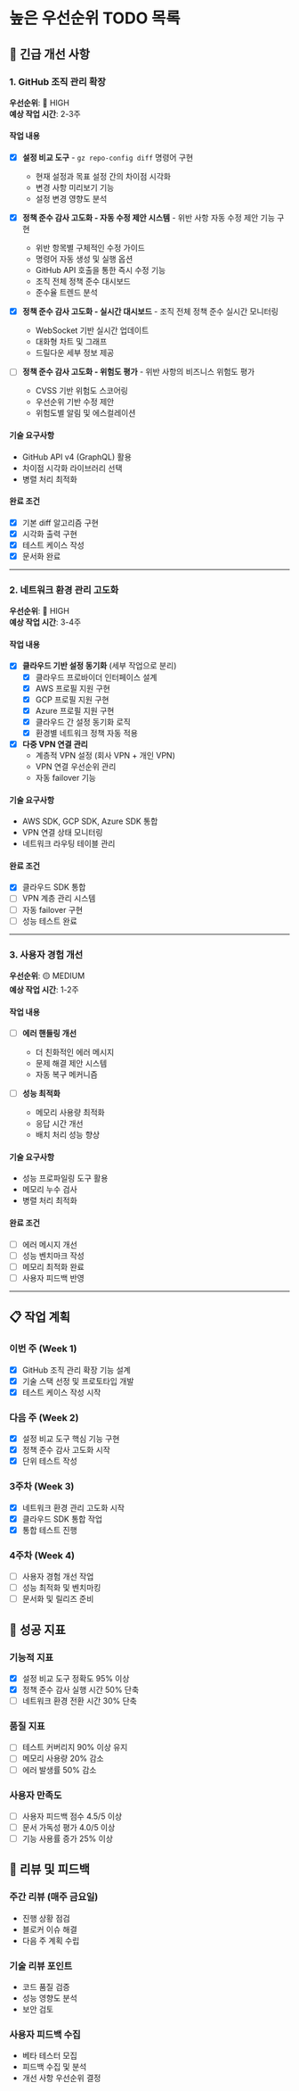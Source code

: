 # 높은 우선순위 TODO 목록

## 🚨 긴급 개선 사항

### 1. GitHub 조직 관리 확장
**우선순위**: 🔴 HIGH  
**예상 작업 시간**: 2-3주

#### 작업 내용
- [x] **설정 비교 도구** - `gz repo-config diff` 명령어 구현
  - 현재 설정과 목표 설정 간의 차이점 시각화
  - 변경 사항 미리보기 기능
  - 설정 변경 영향도 분석

- [x] **정책 준수 감사 고도화 - 자동 수정 제안 시스템** - 위반 사항 자동 수정 제안 기능 구현
  - 위반 항목별 구체적인 수정 가이드
  - 명령어 자동 생성 및 실행 옵션
  - GitHub API 호출을 통한 즉시 수정 기능
  - 조직 전체 정책 준수 대시보드
  - 준수율 트렌드 분석
  
- [x] **정책 준수 감사 고도화 - 실시간 대시보드** - 조직 전체 정책 준수 실시간 모니터링
  - WebSocket 기반 실시간 업데이트
  - 대화형 차트 및 그래프
  - 드릴다운 세부 정보 제공
  
- [ ] **정책 준수 감사 고도화 - 위험도 평가** - 위반 사항의 비즈니스 위험도 평가
  - CVSS 기반 위험도 스코어링
  - 우선순위 기반 수정 제안
  - 위험도별 알림 및 에스컬레이션

#### 기술 요구사항
- GitHub API v4 (GraphQL) 활용
- 차이점 시각화 라이브러리 선택
- 병렬 처리 최적화

#### 완료 조건
- [x] 기본 diff 알고리즘 구현
- [x] 시각화 출력 구현
- [x] 테스트 케이스 작성
- [x] 문서화 완료

---

### 2. 네트워크 환경 관리 고도화
**우선순위**: 🔴 HIGH  
**예상 작업 시간**: 3-4주

#### 작업 내용
- [x] **클라우드 기반 설정 동기화** (세부 작업으로 분리)
  - [x] 클라우드 프로바이더 인터페이스 설계
  - [x] AWS 프로필 지원 구현
  - [x] GCP 프로필 지원 구현
  - [x] Azure 프로필 지원 구현
  - [x] 클라우드 간 설정 동기화 로직
  - [x] 환경별 네트워크 정책 자동 적용

- [x] **다중 VPN 연결 관리**
  - 계층적 VPN 설정 (회사 VPN + 개인 VPN)
  - VPN 연결 우선순위 관리
  - 자동 failover 기능

#### 기술 요구사항
- AWS SDK, GCP SDK, Azure SDK 통합
- VPN 연결 상태 모니터링
- 네트워크 라우팅 테이블 관리

#### 완료 조건
- [x] 클라우드 SDK 통합
- [ ] VPN 계층 관리 시스템
- [ ] 자동 failover 구현
- [ ] 성능 테스트 완료

---

### 3. 사용자 경험 개선
**우선순위**: 🟡 MEDIUM  
**예상 작업 시간**: 1-2주

#### 작업 내용
- [ ] **에러 핸들링 개선**
  - 더 친화적인 에러 메시지
  - 문제 해결 제안 시스템
  - 자동 복구 메커니즘

- [ ] **성능 최적화**
  - 메모리 사용량 최적화
  - 응답 시간 개선
  - 배치 처리 성능 향상

#### 기술 요구사항
- 성능 프로파일링 도구 활용
- 메모리 누수 검사
- 병렬 처리 최적화

#### 완료 조건
- [ ] 에러 메시지 개선
- [ ] 성능 벤치마크 작성
- [ ] 메모리 최적화 완료
- [ ] 사용자 피드백 반영

---

## 📋 작업 계획

### 이번 주 (Week 1)
- [x] GitHub 조직 관리 확장 기능 설계
- [x] 기술 스택 선정 및 프로토타입 개발
- [x] 테스트 케이스 작성 시작

### 다음 주 (Week 2)
- [x] 설정 비교 도구 핵심 기능 구현
- [x] 정책 준수 감사 고도화 시작
- [x] 단위 테스트 작성

### 3주차 (Week 3)
- [x] 네트워크 환경 관리 고도화 시작
- [x] 클라우드 SDK 통합 작업
- [x] 통합 테스트 진행

### 4주차 (Week 4)
- [ ] 사용자 경험 개선 작업
- [ ] 성능 최적화 및 벤치마킹
- [ ] 문서화 및 릴리즈 준비

## 🎯 성공 지표

### 기능적 지표
- [x] 설정 비교 도구 정확도 95% 이상
- [x] 정책 준수 감사 실행 시간 50% 단축
- [ ] 네트워크 환경 전환 시간 30% 단축

### 품질 지표
- [ ] 테스트 커버리지 90% 이상 유지
- [ ] 메모리 사용량 20% 감소
- [ ] 에러 발생률 50% 감소

### 사용자 만족도
- [ ] 사용자 피드백 점수 4.5/5 이상
- [ ] 문서 가독성 평가 4.0/5 이상
- [ ] 기능 사용률 증가 25% 이상

## 🔄 리뷰 및 피드백

### 주간 리뷰 (매주 금요일)
- 진행 상황 점검
- 블로커 이슈 해결
- 다음 주 계획 수립

### 기술 리뷰 포인트
- 코드 품질 검증
- 성능 영향도 분석
- 보안 검토

### 사용자 피드백 수집
- 베타 테스터 모집
- 피드백 수집 및 분석
- 개선 사항 우선순위 결정